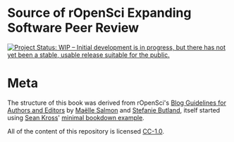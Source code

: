 # Source of rOpenSci Expanding Software Peer Review

<!-- badges: start -->
[![Project Status: WIP – Initial development is in progress, but there has not yet been a stable, usable release suitable for the public.](https://www.repostatus.org/badges/latest/wip.svg)](https://www.repostatus.org/#wip)
<!-- badges: end -->

# Meta

The structure of this book was derived from rOpenSci's [Blog Guidelines for Authors and Editors](https://github.com/ropensci-org/blog-guidance) by [Maëlle Salmon](https://github.com/maelle) and [Stefanie Butland](https://github.com/stefaniebutland), itself started using [Sean Kross](https://github.com/seankross)' [minimal bookdown example](https://github.com/seankross/bookdown-start).

All of the content of this repository is licensed 
[CC-1.0](https://creativecommons.org/publicdomain/zero/1.0/).
